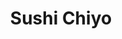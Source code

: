 ---
layout: place
title: "Sushi Chiyo"
permalink: /oregon/beaverton/sushi-chiyo.html
stateAbbr: OR
stateName: Oregon
cityName: Beaverton
seo:
  name: "Sushi Chiyo"
  type: Restaurant
  links: null
description: "Looking for sushi in Beaverton, Oregon? Check out Sushi Chiyo for a delightful Japanese dining experience. Enjoy a variety of sushi and other dishes in a wel..."
place_id: ChIJfzLYCbsOlVQRXXsI4dBBEww
photos:
  - name: >-
      places/ChIJfzLYCbsOlVQRXXsI4dBBEww/photos/AeeoHcLKeR3MI8irOjr5JkfMW8j8dCNi4WtVrq-sVG57XISCPbi7Y93f78BSYuAtq_mxWFVAIqKm4TbRBWF4tp9yTVvbYFAz2Cdux1nJSGSgxM8oqmj9kFtZ6asPGAXarQszpbHJgzJEnfBqMC7iSFq9tvU_5RJLzcytu0y2M0jTlv_nNxj793miIKgkXFLHYWksNPqh0UGWrSjg_P1B-TZpajv_g1XFxyYq5ywarnLnjH4TeY0hgbuV43LYFbdmX2vHu-uE1aVVE9UkZs2WVCHUP0yHGfpBM6MrzyF42g3WLY905C-Agq3mqv-bVJgTTeZZlbXvSjO2wyjA8VN2nTawh3xeCp1kP9lnPPOgFCbLckofnO2DyytUs4-lXt66yW0lWfSZ4dB7acbppuSMoqAoBgqtvkBsB8vp0ry9cMOaafnQu93X
    widthPx: 3072
    heightPx: 4080
    authorAttributions:
      - displayName: Ignacio Tellez
        uri: https://maps.google.com/maps/contrib/104751151330383290373
        photoUri: >-
          https://lh3.googleusercontent.com/a-/ALV-UjX0gYL_sJ0tewaw09_Z6VSycsQM_fhILlABwKhIAWXunqiLTWuIwg=s100-p-k-no-mo
    flagContentUri: >-
      https://www.google.com/local/imagery/report/?cb_client=maps_api_places.places_api&image_key=!1e10!2sCIHM0ogKEICAgIC-s9OX4QE&hl=en-US
    googleMapsUri: >-
      https://www.google.com/maps/place//data=!3m4!1e2!3m2!1sCIHM0ogKEICAgIC-s9OX4QE!2e10!4m2!3m1!1s0x54950ebb09d8327f:0xc1341d0e1087b5d
  - name: >-
      places/ChIJfzLYCbsOlVQRXXsI4dBBEww/photos/AeeoHcIfknWANJVbdEbNEHZjyl9Nl_FvBLtIMR7jlMrLm5Y3nzF33Nm7xA2gPUuIyMkOXg6wDvLzsyEUANRv_C5AvA8EfUKSMX6acHl5alNwkWBCzccxzV--A6WkCuwN7YwlRtRaPW4W_9magRgL8mYY3OWPttAxCeXI_JeRxjZ7r6RAARErw4l4kgC8lBYR4abuqcKTnnJMuFZFjr2Sn5PNh4KqZkApbrCuRFay3u25F6DaDuDmDFBcxXwx3O3j_So4XK1htm2SXH_Y95vKRpHU9-_JpeA_a6R4-b4dV3X1rZXGrQ5Q2nyfqvVVAEwH6ZYmpUKTUhzBbS4Y4Ba0Bd3bGG1lK7QQc28R6zJ22x3nUjxCas93xHjQMiqayio5of_cfSJQf5ZkXYOzeg5UEpWK2faUZoNfxSX9u5aMn0_8lxTwONW5
    widthPx: 3599
    heightPx: 4800
    authorAttributions:
      - displayName: Wut Ido
        uri: https://maps.google.com/maps/contrib/100120315830744412082
        photoUri: >-
          https://lh3.googleusercontent.com/a/ACg8ocJijAjHMOsjSBAQFCZ5H4fA1Q08My6frToQ9tbA3ts-MMlNRw=s100-p-k-no-mo
    flagContentUri: >-
      https://www.google.com/local/imagery/report/?cb_client=maps_api_places.places_api&image_key=!1e10!2sCIHM0ogKEICAgIDmqdf7ngE&hl=en-US
    googleMapsUri: >-
      https://www.google.com/maps/place//data=!3m4!1e2!3m2!1sCIHM0ogKEICAgIDmqdf7ngE!2e10!4m2!3m1!1s0x54950ebb09d8327f:0xc1341d0e1087b5d
  - name: >-
      places/ChIJfzLYCbsOlVQRXXsI4dBBEww/photos/AeeoHcLKbWLH4LhhB2rXLGrz7nok_xO12NTZgrff69dT6Ojt4BZDjFtv2LKKpLJDBP6PqhSwhP2tuDgorBw-zzpi9SuAuewDw1aMIKGiwtN6rfC8rm4TAAtOPIjR9Jnt_dBDGZwkQsRn5kdUm31EwhRb14LEKAX6I_RQh9KKSFKh5OyZOEW4nqdCQj8mZUo2Ftr9Wc3BcLEGX8U2bjGFLGQLUyV3t_NBSXe-VgkM8zHpgD_LVOpeuzKENv7RZAqQnmHJ8oINqte1r9jhAMOs2DapA7RlUhYxErBIJ0HVxP7JWgRSm8kMsGaR84TCGO39f2V4kCsNdkF3VtuHb431JKoH-FCYTZlPWlLnXpsg0SN2ywmy4eZ9ezE-601r5sPIvUz_pD8hhQkIx1uNNAaJUYRehlYUqGu-6-a5W31p7UHYLFiGHA
    widthPx: 4080
    heightPx: 3072
    authorAttributions:
      - displayName: Howard Fan
        uri: https://maps.google.com/maps/contrib/113516271365587256030
        photoUri: >-
          https://lh3.googleusercontent.com/a-/ALV-UjWblIU5Yg5vBJsKQf6ox5rCQ-WxxrN1Wg3jKQfzWr_03lZbLk6X=s100-p-k-no-mo
    flagContentUri: >-
      https://www.google.com/local/imagery/report/?cb_client=maps_api_places.places_api&image_key=!1e10!2sCIHM0ogKEICAgIDTmf6yLA&hl=en-US
    googleMapsUri: >-
      https://www.google.com/maps/place//data=!3m4!1e2!3m2!1sCIHM0ogKEICAgIDTmf6yLA!2e10!4m2!3m1!1s0x54950ebb09d8327f:0xc1341d0e1087b5d
  - name: >-
      places/ChIJfzLYCbsOlVQRXXsI4dBBEww/photos/AeeoHcKX9ybUK421IDqvLRSXWdtJk5nvH3lu4vow4EFIr4hoPEBfR0Nakg68rr9g5Skm5MU9w_TdLgslagYthKYNy8loj3bp2wjua6JcGEzX0oGoLO4HqKHIFr8LHrr0ySWkzh1f3_bHDlxc0P99CCXnqxY8ETr23hRnd9Trs4JRN7J9P_oDVwFZvgocK1BAodP06U7OTwS0a-8jXBXX4qXT2DFBi_TtsHsCJZ22aR8ZrcKF_b10VUIC-F7jY_1yLN_IWCVbXCVMc2uwNXcf0dj3bHCuuIrurlUgXHNzFMi2EklXlCOaFR2ZtHC0gFieokw6PkKO1mz0w_wVA0CBXjowKBME7opBgk2j80wThyyWFazPzSeQs1n8LS8SvwXQdDM61qJU-1cEnAFedn-qwz1MNRGWQPf3cWouv0Vo2GTK6YPWMRI
    widthPx: 4096
    heightPx: 3072
    authorAttributions:
      - displayName: L
        uri: https://maps.google.com/maps/contrib/113755394006076457377
        photoUri: >-
          https://lh3.googleusercontent.com/a-/ALV-UjWmgxbsC3bwl6HElh6YbgzcuufY3zRDIQs0O2ahPayMUBN9fAjAZA=s100-p-k-no-mo
    flagContentUri: >-
      https://www.google.com/local/imagery/report/?cb_client=maps_api_places.places_api&image_key=!1e10!2sCIHM0ogKEICAgICXipyu5wE&hl=en-US
    googleMapsUri: >-
      https://www.google.com/maps/place//data=!3m4!1e2!3m2!1sCIHM0ogKEICAgICXipyu5wE!2e10!4m2!3m1!1s0x54950ebb09d8327f:0xc1341d0e1087b5d
  - name: >-
      places/ChIJfzLYCbsOlVQRXXsI4dBBEww/photos/AeeoHcJJefNuwhBNLe1KQbhinilF77BadxTMGJSpIWFLpfq1wHqi-8zdOG5g6ANRnB2KTazt9L4EPzUEjSCk9oR4XOJUOXw-6aXyI2eMfaXxvflnxyMUu9ExcdDarUvYha9Hek0sRwus6KLNWLMwd25ODaZynOLo0OGhKcHEoED2EYbETX-N42W6Kvi0OHYRvE0JUt2R4WTA6dhG2SRObLZkKGzwVgs0ai3AorUmFJ496ZLB32d8AHzdz3zxxkdEslygc3YpuWjzpivQIOzdma7xcnSgD-OnF1_aIs8NPcnZMUvqNvFflh1xps6-1pfBs1qzu1ousehU-7eTra2poVy1QqG_Kzk0Pg3_95AU2GY4htEJYQWUeTuD6FXFi98yCfJXR8QlaEW-sAxkq51vBu4eK2zv2liGGZ3Q8qYT41EIXsRw0UyD
    widthPx: 4800
    heightPx: 3600
    authorAttributions:
      - displayName: Kim Barry
        uri: https://maps.google.com/maps/contrib/110716103561039498808
        photoUri: >-
          https://lh3.googleusercontent.com/a-/ALV-UjX3B1H1By4w9dYVzQL5xEi7aoHu64kAMiGb7lvJGjFsgLrlObR4=s100-p-k-no-mo
    flagContentUri: >-
      https://www.google.com/local/imagery/report/?cb_client=maps_api_places.places_api&image_key=!1e10!2sCIHM0ogKEICAgIDPipTs3gE&hl=en-US
    googleMapsUri: >-
      https://www.google.com/maps/place//data=!3m4!1e2!3m2!1sCIHM0ogKEICAgIDPipTs3gE!2e10!4m2!3m1!1s0x54950ebb09d8327f:0xc1341d0e1087b5d
  - name: >-
      places/ChIJfzLYCbsOlVQRXXsI4dBBEww/photos/AeeoHcLP5kLPUU8n0yZhXPt07OREGD7fh9BrJ-uV1SjvS4COhdykZwaPj_E0DX7-SBKP0NuNDC4IcO3GtSsWsfmBrxYEYW1o9OXbVrxXJ__jMPbdvWSdb-1UMZgCM7CVgqENp47e4NAXuPtJmvVtiRgHlryircKT7WT_kydYzsnhevlzPXIX_EIumg4HwQUVWggOsZnOyLEQ1jyQuv64WSjMkXkveYemXGfTZg5uXNg6xPhv5iEJEsh-XsDFy3nJ7Z3KsGsi3jrGozwH7UtoXUZsc-baomUweX533HDmbME67tkdqMx--weCpyQxTj01_APoxr7BybY9lJQbUWdtO_23MfC3pNrZVX4mu8R7_oqB0eN1pvNnY8PK-PGVw6JOg9c4WbAOCC4f69pn7Lz6zZ9w8E3QfWYf-zEUjYvTWScfLwoK4w
    widthPx: 3024
    heightPx: 4032
    authorAttributions:
      - displayName: Antonio Carmona Madrazo
        uri: https://maps.google.com/maps/contrib/112951664566757536967
        photoUri: >-
          https://lh3.googleusercontent.com/a-/ALV-UjUv4Hgjioltjt8_8dfqqVpaGvaeL0WepmylIg-DrHO0JPd40mhoEA=s100-p-k-no-mo
    flagContentUri: >-
      https://www.google.com/local/imagery/report/?cb_client=maps_api_places.places_api&image_key=!1e10!2sCIHM0ogKEICAgIDr07nJYQ&hl=en-US
    googleMapsUri: >-
      https://www.google.com/maps/place//data=!3m4!1e2!3m2!1sCIHM0ogKEICAgIDr07nJYQ!2e10!4m2!3m1!1s0x54950ebb09d8327f:0xc1341d0e1087b5d
  - name: >-
      places/ChIJfzLYCbsOlVQRXXsI4dBBEww/photos/AeeoHcLQYk2d6Q7qUJOcgpK70ivf5aIs8uM9VVFQ3I4twTYSp6BuOVV5Ox21thL87S3LZUGz2Z4VL9BnhqwwKASTXsioplSW0oJA5jvny25tFEKI6hO9gyM6dRQqsRYayPOjNmyPERALyfEGoWV0SewBAxRyI4GOW4MRlimj3jYX7-ZvKevVQHJBjKi2-_Q58s-byWStSCdzpDPPcaRvEANOTRbzsqInnfypnP0QQuZdHmEJZKzq69f50ofFTBhqinFWMwcQvsvCC3e_n2BBXQWLvLkaYVz9yH4TKkSmtIrb-7GeTtPDpGdByhvF0ZQ3aML3zO-Kfbx5IH4Mpm_g7TFkEDATp7ianumm6vdw0VneSjKS6IIRDAEtxhj46x7EUBmwEVc4UhFnGt9fRpUyFupSc78QxZQCIPDwjPZcqKXsl-wJ7OKm
    widthPx: 3600
    heightPx: 4800
    authorAttributions:
      - displayName: Kim Barry
        uri: https://maps.google.com/maps/contrib/110716103561039498808
        photoUri: >-
          https://lh3.googleusercontent.com/a-/ALV-UjX3B1H1By4w9dYVzQL5xEi7aoHu64kAMiGb7lvJGjFsgLrlObR4=s100-p-k-no-mo
    flagContentUri: >-
      https://www.google.com/local/imagery/report/?cb_client=maps_api_places.places_api&image_key=!1e10!2sCIHM0ogKEICAgIDPipTs7gE&hl=en-US
    googleMapsUri: >-
      https://www.google.com/maps/place//data=!3m4!1e2!3m2!1sCIHM0ogKEICAgIDPipTs7gE!2e10!4m2!3m1!1s0x54950ebb09d8327f:0xc1341d0e1087b5d
  - name: >-
      places/ChIJfzLYCbsOlVQRXXsI4dBBEww/photos/AeeoHcINVt4Tp4RVp4JwVsIH4bI1gxpz0gLAUEhjYo4HSZsLfmPhZJ669BMYnHZ5_AKTJofI0ZLQNWSY8AK7W4iho-xS42shj6liSrShNcffKlepGv9K03rSCsh3MiEZyyTEjWcc7ZSshOFvAeKY_oFIMNRQs-USRlK_PUkyu-2CJ-6HtJLvg3prcft4Q4QfqHXTayD7Hgi69H1att0DPMafvaXewdEJINgl_pzxJhE_IbRmrDY10mZIHhcHPFf6VMVHn3vGs2bOat0F4cXS9nK2HDSxuqq96W5nSy6Hd6JJbXRaUiI2yHfSaVYQD8WtcrVik08xAok8iEM7PVxfZOEIB2yS4s99RSpUB5aYGZQypIimTO5wzkJtjudptjNsCw3nM6_f0CobO2ZJsYFw_HSiPyy4ogx4g5kyfXR3jva0452IQ5ip
    widthPx: 3000
    heightPx: 4000
    authorAttributions:
      - displayName: N H
        uri: https://maps.google.com/maps/contrib/117441700590985266184
        photoUri: >-
          https://lh3.googleusercontent.com/a-/ALV-UjWwoZhxBgURKNufY4GXNGM3O5jCW2ySRef3I8yZaUuuTAHinqRU=s100-p-k-no-mo
    flagContentUri: >-
      https://www.google.com/local/imagery/report/?cb_client=maps_api_places.places_api&image_key=!1e10!2sCIHM0ogKEICAgMCQsYy3-wE&hl=en-US
    googleMapsUri: >-
      https://www.google.com/maps/place//data=!3m4!1e2!3m2!1sCIHM0ogKEICAgMCQsYy3-wE!2e10!4m2!3m1!1s0x54950ebb09d8327f:0xc1341d0e1087b5d
  - name: >-
      places/ChIJfzLYCbsOlVQRXXsI4dBBEww/photos/AeeoHcKvpWYaDyNXyu7FlK9EuQEi3p5M28uhK_ZnhO3sYeNpBYaTmTGNjjFiyjmy_7jdH_x-vjOgkTJGpjAdYWSMBSlJDwuQMJ3S7f5Vq8_vLjBK9qyScF-jofYucU4LvdbTgnYgWkzjU9bVD9JIeabL_uI_5I6SWR_Q_pBB2mgRYDkU1XtmFfYzAy6ieCI-3s1t5BvaR2uBjzFC5Npfnm5mv_rK4VKl3cloZ_z5bZSSRSgq7KXE4uqD4DgK23eW1aruuk8ovBwyTLu4uJ0YwMJvdyG_uKGm9FawewJoG2EZ8zicgkbns4i2FEFFlFjQ47no2VLjDeU0BvMbyjS4nozJjSwrLmnBwYd_U2kema1TEkBAzBQK8hVsnhc5PuckuZvowPK4vyX-F4uR0aL71wMHZ4yHLw8cqOvRs60ljtrl2Oc8OkxF
    widthPx: 4000
    heightPx: 1868
    authorAttributions:
      - displayName: Bryan
        uri: https://maps.google.com/maps/contrib/102788801268001270011
        photoUri: >-
          https://lh3.googleusercontent.com/a-/ALV-UjUdlxJ8RfaYTER96WTJkkfB1n0kl6eP_EFCtOETBufPaG5nKovwgg=s100-p-k-no-mo
    flagContentUri: >-
      https://www.google.com/local/imagery/report/?cb_client=maps_api_places.places_api&image_key=!1e10!2sCIHM0ogKEICAgIDLn_Sp_gE&hl=en-US
    googleMapsUri: >-
      https://www.google.com/maps/place//data=!3m4!1e2!3m2!1sCIHM0ogKEICAgIDLn_Sp_gE!2e10!4m2!3m1!1s0x54950ebb09d8327f:0xc1341d0e1087b5d
  - name: >-
      places/ChIJfzLYCbsOlVQRXXsI4dBBEww/photos/AeeoHcIBwnjNrMjysKwvQVNNqYooIQX4NQdHllVwFNnW0KO5LWJPmxvTbrb_VXbS0WvyhrMxmTGt9kii8rzaW2tu4aLYuE6c1rhzoEf4P1o4fXTbhYhf8C-GKT7mjtk_G0irE_W3VTvE61aJE9x4cwe0RuDdqgUohXbAgEcLDQSoX3MxvRhUNSvWYnELQREna5TSlAVG76ZroC9j2SSBgIe8qknCTPpdu7oGgCoffeekntDawfjOrjHU0gLlohAVoBZq5TRx0nie-eUocAshHyo-H-i0JJoclxuZMsBti5DCRwfll7MwRJ0x1CkRnGQxWm7ofwQQMEF_VwMeMfS7cIVkfe1ooCSe80YfIzGwFW9Z1KMUC5xgzBjZJZpI9QEQD_B6OutINcabttU76pfnmRg2jGnfmmaqoCa3OcuY-zar6dh3WCxH
    widthPx: 4032
    heightPx: 3024
    authorAttributions:
      - displayName: Crazy Two
        uri: https://maps.google.com/maps/contrib/112391480161115920940
        photoUri: >-
          https://lh3.googleusercontent.com/a-/ALV-UjXbNexPMg-Y71u4WW7XwZpE7x8almoD0ChPm_2ts0WoryFFRTz4=s100-p-k-no-mo
    flagContentUri: >-
      https://www.google.com/local/imagery/report/?cb_client=maps_api_places.places_api&image_key=!1e10!2sCIHM0ogKEICAgICa3I-qtQE&hl=en-US
    googleMapsUri: >-
      https://www.google.com/maps/place//data=!3m4!1e2!3m2!1sCIHM0ogKEICAgICa3I-qtQE!2e10!4m2!3m1!1s0x54950ebb09d8327f:0xc1341d0e1087b5d
address: 2905 SW Cedar Hills Blvd, Beaverton, OR 97005, USA
street: 2905 SW Cedar Hills Blvd
city: Beaverton
state: OR
zip: '97005'
country: USA
neighborhood: Central Beaverton
latitude: '45.498795'
longitude: '-122.808085'
accessibility_options:
  wheelchairAccessibleParking: true
  wheelchairAccessibleEntrance: true
  wheelchairAccessibleRestroom: true
  wheelchairAccessibleSeating: true
business_status: OPERATIONAL
name: Sushi Chiyo
google_maps_links:
  directionsUri: >-
    https://www.google.com/maps/dir//''/data=!4m7!4m6!1m1!4e2!1m2!1m1!1s0x54950ebb09d8327f:0xc1341d0e1087b5d!3e0
  placeUri: https://maps.google.com/?cid=870111518397070173
  writeAReviewUri: >-
    https://www.google.com/maps/place//data=!4m3!3m2!1s0x54950ebb09d8327f:0xc1341d0e1087b5d!12e1
  reviewsUri: >-
    https://www.google.com/maps/place//data=!4m4!3m3!1s0x54950ebb09d8327f:0xc1341d0e1087b5d!9m1!1b1
  photosUri: >-
    https://www.google.com/maps/place//data=!4m3!3m2!1s0x54950ebb09d8327f:0xc1341d0e1087b5d!10e5
primary_type: Sushi Restaurant
opening_hours:
  regular: null
  current: null
secondary_opening_hours:
  regular:
    weekdayDescriptions: null
    type: null
  current:
    weekdayDescriptions: null
    type: null
phone: null
price_level: null
price_range: null
rating: null
rating_count: 0
website: null
reviews: null
parking_options: null
payment_options: null
allow_dogs: null
curbside_pickup: null
delivery: null
dine_in: null
good_for_children: null
good_for_groups: null
good_for_sports: null
live_music: null
menu_for_children: null
outdoor_seating: null
reservable: null
restroom: null
serves_beer: null
serves_breakfast: null
serves_brunch: null
serves_cocktails: null
serves_coffee: null
serves_dinner: null
serves_dessert: null
serves_lunch: null
serves_vegetarian_food: null
serves_wine: null
takeout: null
summary: null

---